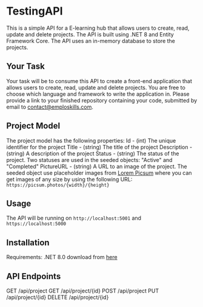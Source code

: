 # TestingAPI
This is a simple API for a E-learning hub that allows users to create, read, update and delete projects. 
The API is built using .NET 8 and Entity Framework Core. The API uses an in-memory database to store the projects.

## Your Task
Your task will be to consume this API to create a front-end application that allows users to create, read, update and delete projects. 
You are free to choose which language and framework to write the application in.
Please provide a link to your finished repository containing your code, submitted by email to contact@emploskills.com.

## Project Model
The project model has the following properties:
Id - (int) The unique identifier for the project
Title - (string) The title of the project
Description - (string) A description of the project
Status - (string) The status of the project. Two statuses are used in the seeded objects: "Active" and "Completed"
PictureURL - (string) A URL to an image of the project. The seeded object use placeholder images from [Lorem Picsum](https://picsum.photos/) where you can get images of any size by using the following URL: `https://picsum.photos/{width}/{height}`

## Usage
The API will be running on `http://localhost:5001` and `https://localhost:5000`

## Installation
Requirements:
.NET 8.0 download from [here](https://dotnet.microsoft.com/en-us/download) 

## API Endpoints
GET /api/project
GET /api/project/{id}
POST /api/project
PUT /api/project/{id}
DELETE /api/project/{id}